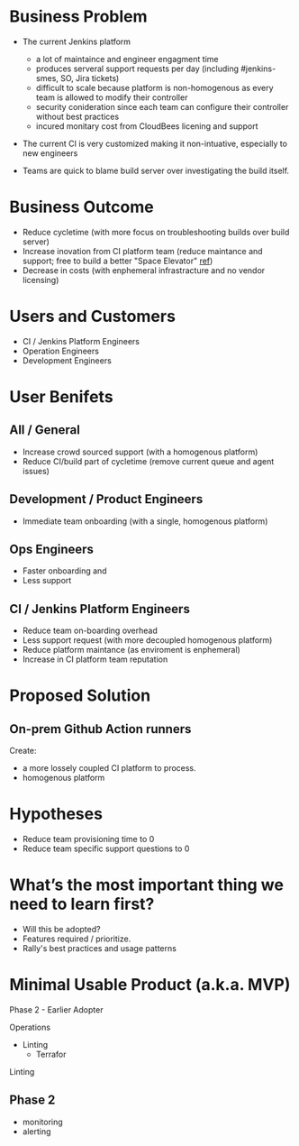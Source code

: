 # Business Problem

 - The current Jenkins platform
	 - a lot of maintaince and engineer engagment time
	 - produces serveral support requests per day (including #jenkins-smes, SO, Jira tickets)
	 - difficult to scale because platform is non-homogenous as every team is allowed to modify their controller
	 - security conideration since each team can configure their controller without best practices
	 - incured monitary cost from CloudBees licening and support
 - The current CI is very customized making it non-intuative, especially to new engineers

 - Teams are quick to blame build server over investigating the build itself.
 
# Business Outcome

 - Reduce cycletime (with more focus on troubleshooting builds over build server)
 - Increase inovation from CI platform team (reduce maintance and support; free to build a better "Space Elevator" [ref](https://docs.google.com/presentation/d/17XkhdQtP1ThbOH_C8JYm0Zygsv0bhpPWIjnQX8BMeM4/edit#slide=id.gaad5158c7d_3_244))
 - Decrease in costs  (with enphemeral infrastracture and no vendor licensing)



# Users and Customers

 - CI / Jenkins Platform Engineers
 - Operation Engineers
 - Development Engineers

# User Benifets

## All / General

 - Increase crowd sourced support (with a homogenous platform)
 - Reduce CI/build part of cycletime (remove current queue and agent issues)

## Development / Product Engineers

 - Immediate team onboarding (with a single, homogenous platform)

## Ops Engineers
 - Faster onboarding and
 - Less support
 

## CI / Jenkins Platform Engineers

 - Reduce team on-boarding overhead
 - Less support request (with more decoupled homogenous platform)
 - Reduce platform maintance (as enviroment is enphemeral)
 - Increase in CI platform team reputation

# Proposed Solution

## On-prem Github Action runners

Create:
 - a more lossely coupled CI platform to process.
 - homogenous platform

# Hypotheses

- Reduce team provisioning time to 0
- Reduce team specific support questions to 0

# What’s the most important thing we need to learn first?

 - Will this be adopted?
 - Features required / prioritize.
 - Rally's best practices and usage patterns

# Minimal Usable Product (a.k.a. MVP)

Phase 2 - Earlier Adopter

Operations

 - Linting
	 - Terrafor

Linting

## Phase 2

* monitoring
* alerting
<!--stackedit_data:
eyJoaXN0b3J5IjpbLTEzMjY5NDA5MDUsMTExNzA4MzEyLDIxND
cxODQ0MTEsMTQ5NDI2NzU2MSwtMTExMjg2Njk0MSwtMTQ0Mjc3
NzY5OSwtMTUyNTcyMzAxMV19
-->